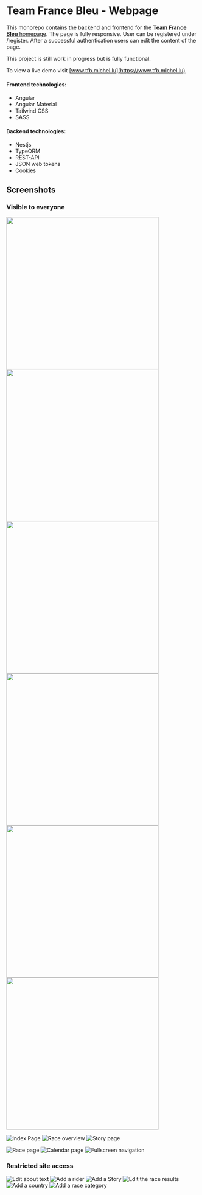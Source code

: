 # Team France Bleu - Webpage
This monorepo contains the backend and frontend for the [**Team France Bleu**
homepage](https://tfb.michel.lu). The page is fully responsive. User can be registered under /register.
After a successful authentication users can edit the content of the page. 

This project is still work in progress but is fully functional.

To view a live demo visit [www.tfb.michel.lu](https://www.tfb.michel.lu)


#### Frontend technologies:
- Angular
- Angular Material
- Tailwind CSS
- SASS

#### Backend technologies:
- Nestjs
- TypeORM
- REST-API
- JSON web tokens
- Cookies


## Screenshots

### Visible to everyone
<p float="left">
  <img src="./docs/img/screenshot-index.png" width="400" />
  <img src="./docs/img/screenshot-races.png" width="400" /> 
  <img src="./docs/img/screenshot-story.png" width="400" />
  <img src="./docs/img/screenshot-race.png" width="400" />
  <img src="./docs/img/screenshot-calendar.png" width="400" /> 
  <img src="./docs/img/screenshot-navigation.png" width="400" />
</p>

![Index Page](./docs/img/screenshot-index.png)
![Race overview](./docs/img/screenshot-races.png)
![Story page](./docs/img/screenshot-story.png)

![Race page](./docs/img/screenshot-race.png)
![Calendar page](./docs/img/screenshot-calendar.png)
![Fullscreen navigation](./docs/img/screenshot-navigation.png)


### Restricted site access
![Edit about text](./docs/img/screenshot-add_about.png)
![Add a rider](./docs/img/screenshot-add_rider.png)
![Add a Story](./docs/img/screenshot-add_story.png)
![Edit the race results](./docs/img/screenshot-add_race_result.png)
![Add a country](./docs/img/screenshot-add_category.png)
![Add a race category](./docs/img/screenshot-add_cat.png)
